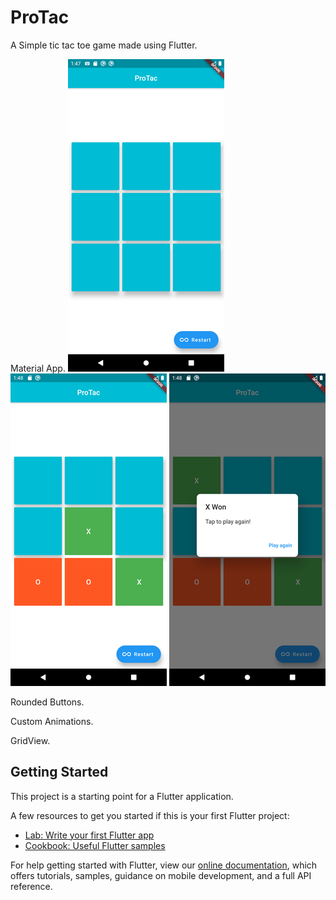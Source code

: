 # ProTac

A Simple tic tac toe game made using Flutter.

Material App.
![UI](https://github.com/xadityax/Flutter-Games/blob/master/Screenshot_1587241023.png) ![UI](https://github.com/xadityax/Flutter-Games/blob/master/Screenshot_1587241114.png) ![UI](https://github.com/xadityax/Flutter-Games/blob/master/Screenshot_1587241124.png)


Rounded Buttons.

Custom Animations.

GridView.

## Getting Started

This project is a starting point for a Flutter application.

A few resources to get you started if this is your first Flutter project:

- [Lab: Write your first Flutter app](https://flutter.dev/docs/get-started/codelab)
- [Cookbook: Useful Flutter samples](https://flutter.dev/docs/cookbook)

For help getting started with Flutter, view our
[online documentation](https://flutter.dev/docs), which offers tutorials,
samples, guidance on mobile development, and a full API reference.

